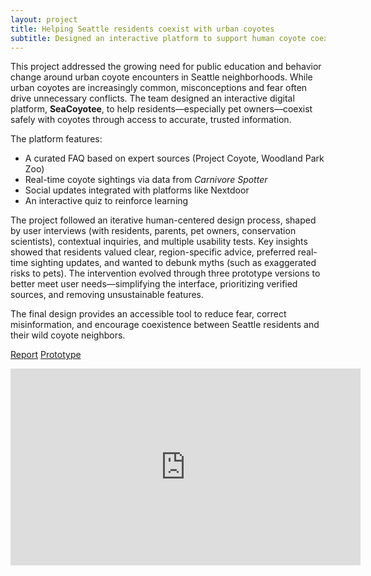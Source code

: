 ```yaml
---
layout: project
title: Helping Seattle residents coexist with urban coyotes 
subtitle: Designed an interactive platform to support human coyote coexistence 
---
```


<p>This project addressed the growing need for public education and behavior change around urban coyote encounters in Seattle neighborhoods. While urban coyotes are increasingly common, misconceptions and fear often drive unnecessary conflicts. The team designed an interactive digital platform, <strong>SeaCoyotee</strong>, to help residents—especially pet owners—coexist safely with coyotes through access to accurate, trusted information.</p>

<p>The platform features:</p>

<ul>
    <li>A curated FAQ based on expert sources (Project Coyote, Woodland Park Zoo)</li>
    <li>Real-time coyote sightings via data from <em>Carnivore Spotter</em></li>
    <li>Social updates integrated with platforms like Nextdoor</li>
    <li>An interactive quiz to reinforce learning</li>
</ul>

<p>The project followed an iterative human-centered design process, shaped by user interviews (with residents, parents, pet owners, conservation scientists), contextual inquiries, and multiple usability tests. Key insights showed that residents valued clear, region-specific advice, preferred real-time sighting updates, and wanted to debunk myths (such as exaggerated risks to pets). The intervention evolved through three prototype versions to better meet user needs—simplifying the interface, prioritizing verified sources, and removing unsustainable features.</p>

<p>The final design provides an accessible tool to reduce fear, correct misinformation, and encourage coexistence between Seattle residents and their wild coyote neighbors.</p>

<a href="/assets/projects/coyotes_design/Team Earth_Final Design Report Materials-1.pdf" target="_blank" class="button">Report</a>
<a href="/assets/projects/coyotes_design/Final Materials_Prototype Doc_Edited-1.pdf" target="_blank" class="button">Prototype</a>

<iframe width="560" height="315" src="https://www.youtube.com/embed/bDe2xGUe0Kc" frameborder="0" allowfullscreen></iframe> 
